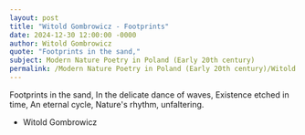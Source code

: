 ```yaml
---
layout: post
title: "Witold Gombrowicz - Footprints"
date: 2024-12-30 12:00:00 -0000
author: Witold Gombrowicz
quote: "Footprints in the sand,"
subject: Modern Nature Poetry in Poland (Early 20th century)
permalink: /Modern Nature Poetry in Poland (Early 20th century)/Witold Gombrowicz/Witold Gombrowicz - Footprints
---
```


Footprints in the sand,
In the delicate dance of waves,
Existence etched in time,
An eternal cycle,
Nature's rhythm, unfaltering.

- Witold Gombrowicz
